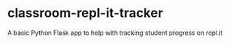 # classroom-repl-it-tracker
A basic Python Flask app to help with tracking student progress on repl.it
